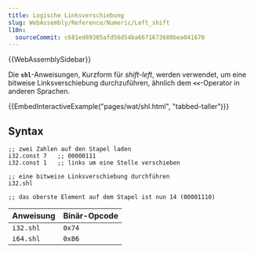 ```yaml
---
title: Logische Linksverschiebung
slug: WebAssembly/Reference/Numeric/Left_shift
l10n:
  sourceCommit: c681ed89305afd56d54ba6671673680bea041670
---
```


{{WebAssemblySidebar}}

Die **`shl`**-Anweisungen, Kurzform für _shift-left_, werden verwendet, um eine bitweise Linksverschiebung durchzuführen, ähnlich dem **`<<`**-Operator in anderen Sprachen.

{{EmbedInteractiveExample("pages/wat/shl.html", "tabbed-taller")}}

## Syntax

```wasm
;; zwei Zahlen auf den Stapel laden
i32.const 7   ;; 00000111
i32.const 1   ;; links um eine Stelle verschieben

;; eine bitweise Linksverschiebung durchführen
i32.shl

;; das oberste Element auf dem Stapel ist nun 14 (00001110)
```

| Anweisung   | Binär-Opcode  |
| ----------- | ------------- |
| `i32.shl`   | `0x74`        |
| `i64.shl`   | `0x86`        |
